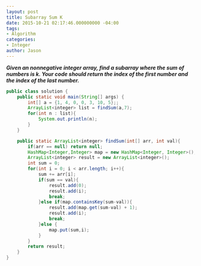 ```yaml
---
layout: post
title: Subarray Sum K
date: 2015-10-21 02:17:46.000000000 -04:00
tags:
- Algorithm
categories:
- Integer
author: Jason
---
```

<p><strong><em>Given an nonnegative integer array, find a subarray where the sum of numbers is k. Your code should return the index of the first number and the index of the last number.</em></strong></p>


``` java
public class solution {
    public static void main(String[] args) {
        int[] a = {1, 4, 0, 0, 3, 10, 5};;
        ArrayList<integer> list = findSum(a,7);
        for(int n : list){
            System.out.println(n);
        }
    }

    public static ArrayList<integer> findSum(int[] arr, int val){
        if(arr == null) return null;
        HashMap<Integer,Integer> map = new HashMap<Integer, Integer>();
        ArrayList<integer> result = new ArrayList<integer>();
        int sum = 0;
        for(int i = 0; i < arr.length; i++){
            sum += arr[i];
            if(sum == val){
                result.add(0);
                result.add(i);
                break;
            }else if(map.containsKey(sum-val)){
                result.add(map.get(sum-val) + 1);
                result.add(i);
                break;
            }else {
                map.put(sum,i);
            }
        }
        return result;
    }
}
```
